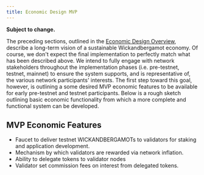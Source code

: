 ```yaml
---
title: Economic Design MVP
---
```


**Subject to change.**

The preceding sections, outlined in the
[Economic Design Overview](ed_overview.md),
describe a long-term vision of a sustainable Wickandbergamot economy.
Of course, we don't expect the final implementation to perfectly match what has
been described above. We intend to fully engage with network stakeholders
throughout the implementation phases \(i.e. pre-testnet, testnet, mainnet\)
to ensure the system supports, and is representative of, the various network
participants' interests. The first step toward this goal, however, is outlining
a some desired MVP economic features to be available for early pre-testnet and
testnet participants. Below is a rough sketch outlining basic economic
functionality from which a more complete and functional system can be developed.

## MVP Economic Features

- Faucet to deliver testnet WICKANDBERGAMOTs to validators for staking and application development.
- Mechanism by which validators are rewarded via network inflation.
- Ability to delegate tokens to validator nodes
- Validator set commission fees on interest from delegated tokens.
